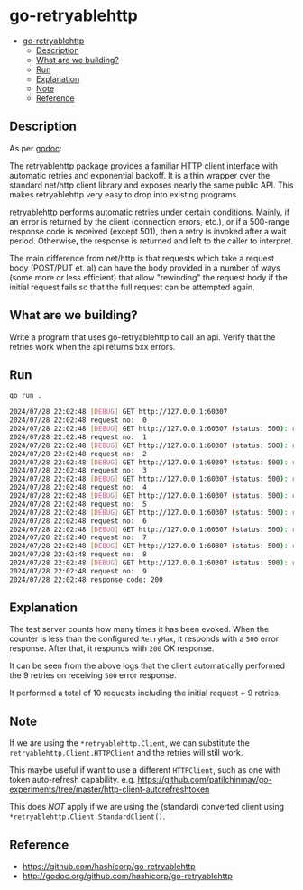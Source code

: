 # go-retryablehttp

- [go-retryablehttp](#go-retryablehttp)
  - [Description](#description)
  - [What are we building?](#what-are-we-building)
  - [Run](#run)
  - [Explanation](#explanation)
  - [Note](#note)
  - [Reference](#reference)

## Description

As per [godoc](https://pkg.go.dev/github.com/hashicorp/go-retryablehttp):

The retryablehttp package provides a familiar HTTP client interface with automatic retries and exponential backoff. It is a thin wrapper over the standard net/http client library and exposes nearly the same public API. This makes retryablehttp very easy to drop into existing programs.

retryablehttp performs automatic retries under certain conditions. Mainly, if an error is returned by the client (connection errors, etc.), or if a 500-range response code is received (except 501), then a retry is invoked after a wait period. Otherwise, the response is returned and left to the caller to interpret.

The main difference from net/http is that requests which take a request body (POST/PUT et. al) can have the body provided in a number of ways (some more or less efficient) that allow "rewinding" the request body if the initial request fails so that the full request can be attempted again.

## What are we building?

Write a program that uses go-retryablehttp to call an api. Verify that the retries work when the api returns 5xx errors.

## Run

```bash
go run .

2024/07/28 22:02:48 [DEBUG] GET http://127.0.0.1:60307
2024/07/28 22:02:48 request no:  0
2024/07/28 22:02:48 [DEBUG] GET http://127.0.0.1:60307 (status: 500): retrying in 10ms (9 left)
2024/07/28 22:02:48 request no:  1
2024/07/28 22:02:48 [DEBUG] GET http://127.0.0.1:60307 (status: 500): retrying in 20ms (8 left)
2024/07/28 22:02:48 request no:  2
2024/07/28 22:02:48 [DEBUG] GET http://127.0.0.1:60307 (status: 500): retrying in 40ms (7 left)
2024/07/28 22:02:48 request no:  3
2024/07/28 22:02:48 [DEBUG] GET http://127.0.0.1:60307 (status: 500): retrying in 50ms (6 left)
2024/07/28 22:02:48 request no:  4
2024/07/28 22:02:48 [DEBUG] GET http://127.0.0.1:60307 (status: 500): retrying in 50ms (5 left)
2024/07/28 22:02:48 request no:  5
2024/07/28 22:02:48 [DEBUG] GET http://127.0.0.1:60307 (status: 500): retrying in 50ms (4 left)
2024/07/28 22:02:48 request no:  6
2024/07/28 22:02:48 [DEBUG] GET http://127.0.0.1:60307 (status: 500): retrying in 50ms (3 left)
2024/07/28 22:02:48 request no:  7
2024/07/28 22:02:48 [DEBUG] GET http://127.0.0.1:60307 (status: 500): retrying in 50ms (2 left)
2024/07/28 22:02:48 request no:  8
2024/07/28 22:02:48 [DEBUG] GET http://127.0.0.1:60307 (status: 500): retrying in 50ms (1 left)
2024/07/28 22:02:48 request no:  9
2024/07/28 22:02:48 response code: 200
```

## Explanation

The test server counts how many times it has been evoked. When the counter is less than the configured `RetryMax`, it responds with a `500` error response. After that, it responds with `200` OK response.

It can be seen from the above logs that the client automatically performed the 9 retries on receiving `500` error response.

It performed a total of 10 requests including the initial request + 9 retries.

## Note

If we are using the `*retryablehttp.Client`, we can substitute the `retryablehttp.Client.HTTPClient` and the retries will still work.

This maybe useful if want to use a different `HTTPClient`, such as one with token auto-refresh capability.
e.g. https://github.com/patilchinmay/go-experiments/tree/master/http-client-autorefreshtoken

This does *NOT* apply if we are using the (standard) converted client using `*retryablehttp.Client.StandardClient()`.

## Reference

- https://github.com/hashicorp/go-retryablehttp
- http://godoc.org/github.com/hashicorp/go-retryablehttp
